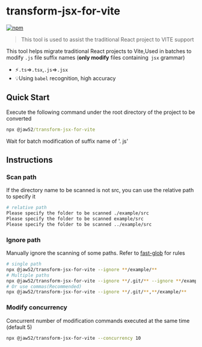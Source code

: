 # transform-jsx-for-vite

[![npm](https://img.shields.io/npm/v/@jaw52/transform-jsx-for-vite)](https://npmjs.com/package/@jaw52/transform-jsx-for-vite)

> This tool is used to assist the traditional React project to VITE support

This tool helps migrate traditional React projects to Vite,Used in batches to modify `.js` file suffix names (**only modify** files containing` jsx` grammar)

- ⚡️`.ts`=>`.tsx`,`.js`=>`.jsx`
- 💡Using `babel` recognition, high accuracy

## Quick Start

Execute the following command under the root directory of the project to be converted

```cmd
npx @jaw52/transform-jsx-for-vite
```

Wait for batch modification of suffix name of '. js'

## Instructions

### Scan path

If the directory name to be scanned is not src, you can use the relative path to specify it

```bash
# relative path
Please specify the folder to be scanned ./example/src
Please specify the folder to be scanned example/src
Please specify the folder to be scanned ../example/src
```

### Ignore path

Manually ignore the scanning of some paths. Refer to [fast-glob](https://github.com/mrmlnc/fast-glob#readme) for rules

```bash
# single path
npx @jaw52/transform-jsx-for-vite --ignore **/example/**
# Multiple paths
npx @jaw52/transform-jsx-for-vite --ignore **/.git/** --ignore **/example/**
# Or use commas(Recommended)
npx @jaw52/transform-jsx-for-vite --ignore **/.git/**,**/example/**
```

### Modify concurrency

Concurrent number of modification commands executed at the same time (default 5)

```bash
npx @jaw52/transform-jsx-for-vite --concurrency 10
```